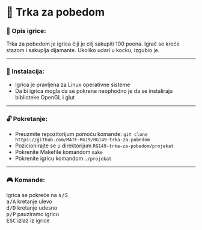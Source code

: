 # :large_orange_diamond: Trka za pobedom

### :memo: Opis igrice:
Trka za pobedom je igrica čiji je cilj sakupiti 100 poena. Igrač se kreće stazom i sakuplja dijamante. Ukoliko udari u kocku, izgubio je.
___

### :wrench: Instalacija:
* Igrica je pravljena za Linux operativne sisteme
* Da bi igrica mogla da se pokrene neophodno je da se instaliraju biblioteke OpenGL i glut
___
### :unlock: Pokretanje:
* Preuzmite repozitorijum pomoću komande:  ``` git clone https://github.com/MATF-RG19/RG149-trka-za-pobedom ``` <br>
* Pozicionirajte se u direktorijum `RG149-trka-za-pobedom/projekat` <br>
* Pokrenite Makefile komandom `make` <br>
* Pokrenite igricu komandom `./projekat`

___

### :video_game: Komande:
Igrica se pokreće na <kbd>s/S</kbd> <br>
<kbd>a/A</kbd> kretanje ulevo <br>
<kbd>d/D</kbd> kretanje udesno <br>
<kbd>p/P</kbd> pauziramo igricu <br>
<kbd>ESC</kbd> izlaz iz igrice

